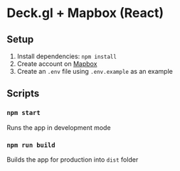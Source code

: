 # Deck.gl + Mapbox (React)

## Setup

1. Install dependencies: `npm install`
2. Create account on [Mapbox](https://www.mapbox.com/)
3. Create an `.env` file using `.env.example` as an example

## Scripts

### `npm start`

Runs the app in development mode

### `npm run build`

Builds the app for production into `dist` folder
